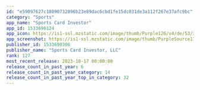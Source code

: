 ```yaml
---
id: "e59097627c18090732896b23e89dac6cbd1fe15dc031de3a112f267e37afc9bc"
category: "Sports"
app_name: "Sports Card Investor"
app_id: 1533690124
app_icon: https://is1-ssl.mzstatic.com/image/thumb/Purple126/v4/de/53/3a/de533a60-f9be-d1a5-8bed-f959dc4be59c/AppIcon-0-0-1x_U007emarketing-0-0-0-5-0-0-sRGB-0-0-0-GLES2_U002c0-512MB-85-220-0-0.png/1024x1024bb.png
app_screenshot: https://is1-ssl.mzstatic.com/image/thumb/PurpleSource116/v4/94/25/49/94254981-a6c9-3d16-a01a-788d8d82e9ba/e0ca1876-9f40-41c0-a36b-b58f6d9d9631_6.5_Master_File__Upated_3-9-21Image_1.jpg/1284x2778bb.png
publisher_id: 1533690306
publisher_name: "Sports Card Investor, LLC"
rank: 127
most_recent_release: 2023-10-17 00:00:00
release_count_in_past_year: 6
release_count_in_past_year_category: 14
release_count_in_past_year_top_in_category: 32
---
```

